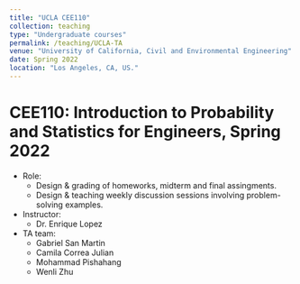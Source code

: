 ```yaml
---
title: "UCLA CEE110"
collection: teaching
type: "Undergraduate courses"
permalink: /teaching/UCLA-TA
venue: "University of California, Civil and Environmental Engineering"
date: Spring 2022
location: "Los Angeles, CA, US."
---
```


CEE110: Introduction to Probability and Statistics for Engineers, Spring 2022
======
* Role: 
  * Design & grading of homeworks, midterm and final assingments.
  * Design & teaching weekly discussion sessions involving problem-solving examples.
* Instructor: 
  * Dr. Enrique Lopez   
* TA team: 
  *  Gabriel San Martin
  *  Camila Correa Julian	
  *  Mohammad Pishahang	
  *  Wenli Zhu
